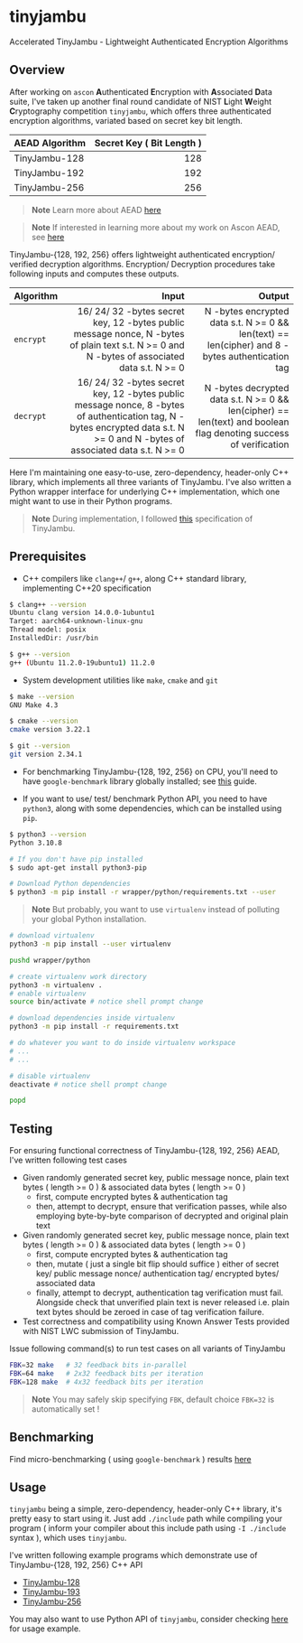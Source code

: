 # tinyjambu
Accelerated TinyJambu - Lightweight Authenticated Encryption Algorithms

## Overview

After working on `ascon` **A**uthenticated **E**ncryption with **A**ssociated **D**ata suite, I've taken up another final round candidate of NIST **L**ight **W**eight **C**ryptography competition `tinyjambu`, which offers three authenticated encryption algorithms, variated based on secret key bit length.

AEAD Algorithm | Secret Key ( Bit Length )
--- | --:
TinyJambu-128 | 128
TinyJambu-192 | 192
TinyJambu-256 | 256

> **Note** Learn more about AEAD [here](https://en.wikipedia.org/wiki/Authenticated_encryption)

> **Note** If interested in learning more about my work on Ascon AEAD, see [here](https://github.com/itzmeanjan/ascon)

TinyJambu-{128, 192, 256} offers lightweight authenticated encryption/ verified decryption algorithms. Encryption/ Decryption procedures take following inputs and computes these outputs.

Algorithm | Input | Output
--- | --: | --:
`encrypt` | 16/ 24/ 32 -bytes secret key, 12 -bytes public message nonce, N -bytes of plain text s.t. N >= 0 and N -bytes of associated data s.t. N >= 0 | N -bytes encrypted data s.t. N >= 0 && len(text) == len(cipher) and 8 -bytes authentication tag
`decrypt` | 16/ 24/ 32 -bytes secret key, 12 -bytes public message nonce, 8 -bytes of authentication tag, N -bytes encrypted data s.t. N >= 0 and N -bytes of associated data s.t. N >= 0 | N -bytes decrypted data s.t. N >= 0 && len(cipher) == len(text) and boolean flag denoting success of verification

Here I'm maintaining one easy-to-use, zero-dependency, header-only C++ library, which implements all three variants of TinyJambu. I've also written a Python wrapper interface for underlying C++ implementation, which one might want to use in their Python programs.

> **Note** During implementation, I followed [this](https://csrc.nist.gov/CSRC/media/Projects/lightweight-cryptography/documents/finalist-round/updated-spec-doc/tinyjambu-spec-final.pdf) specification of TinyJambu.

## Prerequisites

- C++ compilers like `clang++`/ `g++`, along C++ standard library, implementing C++20 specification

```bash
$ clang++ --version
Ubuntu clang version 14.0.0-1ubuntu1
Target: aarch64-unknown-linux-gnu
Thread model: posix
InstalledDir: /usr/bin

$ g++ --version
g++ (Ubuntu 11.2.0-19ubuntu1) 11.2.0
```

- System development utilities like `make`, `cmake` and `git`

```bash
$ make --version
GNU Make 4.3

$ cmake --version
cmake version 3.22.1

$ git --version
git version 2.34.1
```

- For benchmarking TinyJambu-{128, 192, 256} on CPU, you'll need to have `google-benchmark` library globally installed; see [this](https://github.com/google/benchmark/tree/60b16f1#installation) guide.

- If you want to use/ test/ benchmark Python API, you need to have `python3`, along with some dependencies, which can be installed using `pip`.

```bash
$ python3 --version
Python 3.10.8

# If you don't have pip installed
$ sudo apt-get install python3-pip

# Download Python dependencies
$ python3 -m pip install -r wrapper/python/requirements.txt --user
```

> **Note** But probably, you want to use `virtualenv` instead of polluting your global Python installation.

```bash
# download virtualenv
python3 -m pip install --user virtualenv

pushd wrapper/python

# create virtualenv work directory
python3 -m virtualenv .
# enable virtualenv
source bin/activate # notice shell prompt change

# download dependencies inside virtualenv
python3 -m pip install -r requirements.txt

# do whatever you want to do inside virtualenv workspace
# ...
# ...

# disable virtualenv
deactivate # notice shell prompt change

popd
```

## Testing

For ensuring functional correctness of TinyJambu-{128, 192, 256} AEAD, I've written following test cases

- Given randomly generated secret key, public message nonce, plain text bytes ( length >= 0 ) & associated data bytes ( length >= 0 )
    - first, compute encrypted bytes & authentication tag
    - then, attempt to decrypt, ensure that verification passes, while also employing byte-by-byte comparison of decrypted and original plain text
- Given randomly generated secret key, public message nonce, plain text bytes ( length >= 0 ) & associated data bytes ( length >= 0 )
    - first, compute encrypted bytes & authentication tag
    - then, mutate ( just a single bit flip should suffice ) either of secret key/ public message nonce/ authentication tag/ encrypted bytes/ associated data
    - finally, attempt to decrypt, authentication tag verification must fail. Alongside check that unverified plain text is never released i.e. plain text bytes should be zeroed in case of tag verification failure.
- Test correctness and compatibility using Known Answer Tests provided with NIST LWC submission of TinyJambu.

Issue following command(s) to run test cases on all variants of TinyJambu

```bash
FBK=32 make   # 32 feedback bits in-parallel
FBK=64 make   # 2x32 feedback bits per iteration
FBK=128 make  # 4x32 feedback bits per iteration
```

> **Note** You may safely skip specifying `FBK`, default choice `FBK=32` is automatically set !

## Benchmarking

Find micro-benchmarking ( using `google-benchmark` ) results [here](./bench/README.md)

## Usage

`tinyjambu` being a simple, zero-dependency, header-only C++ library, it's pretty easy to start using it. Just add `./include` path while compiling your program ( inform your compiler about this include path using `-I ./include` syntax ), which uses `tinyjambu`.

I've written following example programs which demonstrate use of TinyJambu-{128, 192, 256} C++ API

- [TinyJambu-128](./example/tinyjambu_128.cpp)
- [TinyJambu-193](./example/tinyjambu_192.cpp)
- [TinyJambu-256](./example/tinyjambu_256.cpp)

You may also want to use Python API of `tinyjambu`, consider checking [here](https://github.com/itzmeanjan/tinyjambu/blob/1082f55/wrapper/python/example.py) for usage example.
